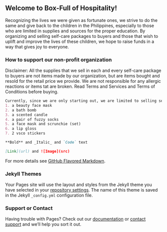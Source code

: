 ## Welcome to Box-Full of Hospitality!

Recognizing the lives we were given as fortunate ones, we strive to do the same and give back to the children in the Philippines, especially to those who are limited in supplies and sources for the proper education. By organizing and selling self-care packages to buyers and those that wish to uplift and improve the lives of these children, we hope to raise funds  in a way that gives joy to everyone. 

### How to support our non-profit organization

Disclaimer: All the supplies that we sell in each and every self-care package to buyers are not items made by our organization, but are items bought and resold for the retail price we provide. We are not responsible for any allergic reactions or items tat are broken. Read Terms and Services and Terms of Conditions before buying.

```markdown
Currently, since we are only starting out, we are limited to selling self-care packages, but will increase our variety and options in the future. When buying a self-care package, you receive items such as:
1. a beauty face mask
2. a bath bomb
3. a scented candle
4. a pair of fuzzy socks
5. a face mask and scrunchie (set)
6. a lip gloss 
7. 2 vsco stickers

**Bold** and _Italic_ and `Code` text

[Link](url) and ![Image](src)
```

For more details see [GitHub Flavored Markdown](https://guides.github.com/features/mastering-markdown/).

### Jekyll Themes

Your Pages site will use the layout and styles from the Jekyll theme you have selected in your [repository settings](https://github.com/Chloeczukeighka/BoxFullofHospitality/settings). The name of this theme is saved in the Jekyll `_config.yml` configuration file.

### Support or Contact

Having trouble with Pages? Check out our [documentation](https://docs.github.com/categories/github-pages-basics/) or [contact support](https://github.com/contact) and we’ll help you sort it out.
